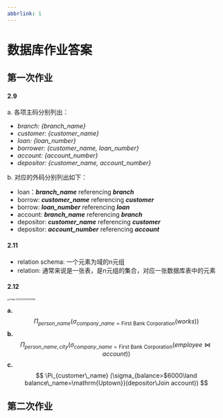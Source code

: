 ```yaml
---
abbrlink: 1
---
```

# 	数据库作业答案

## 第一次作业

#### 2.9 

a. 各项主码分别列出：

- *branch: {branch_name}*
- *customer: {customer_name}*
- *loan: {loan_number}*
- *borrower: {customer_name, loan_number}*
- *account: {account_number}*
- *depositor: {customer_name, account_number}*

b. 对应的外码分别列出如下：

- loan：***branch_name*** referencing ***branch***
- borrow: ***customer_name*** referencing ***customer***
- borrow: ***loan_number*** referencing ***loan***
- account: ***branch_name*** referencing ***branch*** 
- depositor: ***customer_name*** referencing ***customer*** 
- depositor: ***account_number*** referencing ***account***

#### 2.11

- relation schema: 一个元素为域的n元组
- relation: 通常来说是一张表，是n元组的集合，对应一张数据库表中的元素

#### 2.12

<img src="/Users/xuxiaoyu/Library/Application Support/typora-user-images/image-20220126101613386.png" alt="image-20220126101613386" style="zoom:33%;" />

**a.**
$$
\Pi_{person\_name} (\sigma_{company\_name = \mathrm{First\ Bank\ Corporation}}(works))
$$
**b.** 
$$
\Pi_{person\_name, city}(\sigma_{company\_name=\mathrm{First\ Bank\ Corporation}}(employee\Join account))
$$
**c.**
$$
\Pi_{customer\_name} (\sigma_{balance>$6000\land balance\_name=\mathrm{Uptown}}(depositor\Join account))
$$





## 第二次作业

